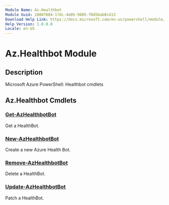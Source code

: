 ```yaml
---
Module Name: Az.Healthbot
Module Guid: 10807884-17dc-4e05-9805-f0d5bab8c413
Download Help Link: https://docs.microsoft.com/en-us/powershell/module/az.healthbot
Help Version: 1.0.0.0
Locale: en-US
---
```


# Az.Healthbot Module
## Description
Microsoft Azure PowerShell: Healthbot cmdlets

## Az.Healthbot Cmdlets
### [Get-AzHealthbotBot](Get-AzHealthbotBot.md)
Get a HealthBot.

### [New-AzHealthbotBot](New-AzHealthbotBot.md)
Create a new Azure Health Bot.

### [Remove-AzHealthbotBot](Remove-AzHealthbotBot.md)
Delete a HealthBot.

### [Update-AzHealthbotBot](Update-AzHealthbotBot.md)
Patch a HealthBot.

